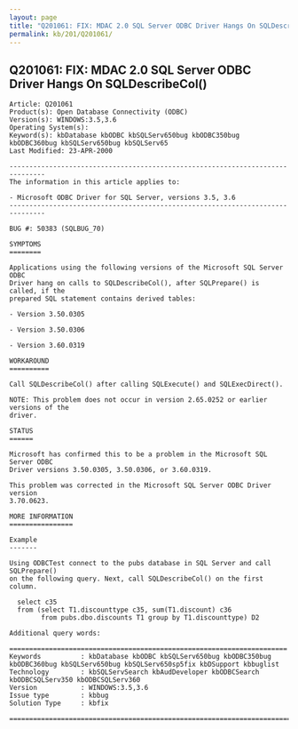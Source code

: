```yaml
---
layout: page
title: "Q201061: FIX: MDAC 2.0 SQL Server ODBC Driver Hangs On SQLDescribeCol()"
permalink: kb/201/Q201061/
---
```


## Q201061: FIX: MDAC 2.0 SQL Server ODBC Driver Hangs On SQLDescribeCol()

	Article: Q201061
	Product(s): Open Database Connectivity (ODBC)
	Version(s): WINDOWS:3.5,3.6
	Operating System(s): 
	Keyword(s): kbDatabase kbODBC kbSQLServ650bug kbODBC350bug kbODBC360bug kbSQLServ650bug kbSQLServ65
	Last Modified: 23-APR-2000
	
	-------------------------------------------------------------------------------
	The information in this article applies to:
	
	- Microsoft ODBC Driver for SQL Server, versions 3.5, 3.6 
	-------------------------------------------------------------------------------
	
	BUG #: 50383 (SQLBUG_70)
	
	SYMPTOMS
	========
	
	Applications using the following versions of the Microsoft SQL Server ODBC
	Driver hang on calls to SQLDescribeCol(), after SQLPrepare() is called, if the
	prepared SQL statement contains derived tables:
	
	- Version 3.50.0305
	
	- Version 3.50.0306
	
	- Version 3.60.0319
	
	WORKAROUND
	==========
	
	Call SQLDescribeCol() after calling SQLExecute() and SQLExecDirect().
	
	NOTE: This problem does not occur in version 2.65.0252 or earlier versions of the
	driver.
	
	STATUS
	======
	
	Microsoft has confirmed this to be a problem in the Microsoft SQL Server ODBC
	Driver versions 3.50.0305, 3.50.0306, or 3.60.0319.
	
	This problem was corrected in the Microsoft SQL Server ODBC Driver version
	3.70.0623.
	
	MORE INFORMATION
	================
	
	Example
	-------
	
	Using ODBCTest connect to the pubs database in SQL Server and call SQLPrepare()
	on the following query. Next, call SQLDescribeCol() on the first column.
	
	  select c35
	  from (select T1.discounttype c35, sum(T1.discount) c36
	        from pubs.dbo.discounts T1 group by T1.discounttype) D2
	
	Additional query words:
	
	======================================================================
	Keywords          : kbDatabase kbODBC kbSQLServ650bug kbODBC350bug kbODBC360bug kbSQLServ650bug kbSQLServ650sp5fix kbDSupport kbbuglist
	Technology        : kbSQLServSearch kbAudDeveloper kbODBCSearch kbODBCSQLServ350 kbODBCSQLServ360
	Version           : WINDOWS:3.5,3.6
	Issue type        : kbbug
	Solution Type     : kbfix
	
	=============================================================================
	
